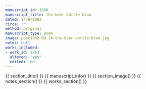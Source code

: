 ```yaml
---
manuscript_id: 1800
manuscript_title: the beer bottle blow
dated: 14/9/1982
circa: ''
method: original
manuscript_type: poem
image: poem1982-09-14-the-beer-bottle-blow.jpg
notes: null
works_included:
- work_id: 2963
  altered: 'yes'
  edited: 'no'
---
```


{{ section_title() }}
{{ manuscript_info() }}
{{ section_image() }}
{{ notes_section() }}
{{ works_section() }}

